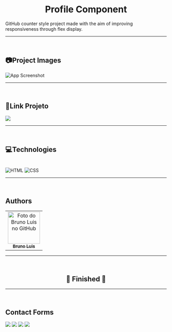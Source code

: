 <h1 align= "center">Profile Component</h1>

<p>GitHub counter style project made with the aim of improving responsiveness through flex display.</p>

---
<br>

<h2>📷Project Images</h2>

![App Screenshot](https://via.placeholder.com/468x300?text=App+Screenshot+Here)

---
<br>

<h2>🔗Link Projeto</h2>

 <a href="https://gomesb07.github.io/Profile-Component/" target="_blank"><img src="https://img.shields.io/static/v1?label=Project&message=Link&color=0094F5&style=for-the-badge&logo="/></a>

---
<br>

<h2>💻Technologies</h2>

<div style="display: inline_block"><br>
  <img align="center" alt="HTML" src="https://img.shields.io/badge/HTML5-E34F26?style=for-the-badge&logo=html5&logoColor=white">
  <img align="center" alt="CSS" src="https://img.shields.io/badge/CSS3-1572B6?style=for-the-badge&logo=css3&logoColor=white">
</div>

---
<br>

<h2>Authors</h2>

<table>
  <tr>
    <td align="center">
      <a href="#">
        <img src="https://avatars.githubusercontent.com/u/93354781?v=4" width="100px;" alt="Foto do Bruno Luis no GitHub"/><br>
        <sub>
          <b>Bruno Luis</b>
        </sub>
      </a>
    </td>
  </tr>
</table>

---
<br>

<h2 align="center"> 
	🚧  Finished  🚧
</h2>

---
<br>

<h2>Contact Forms</h2>

  <a href="https://instagram.com/b_gomes75" target="_blank"><img src="https://img.shields.io/badge/-Instagram-%23E4405F?style=for-the-badge&logo=instagram&logoColor=white" target="_blank"></a>
  <a href = "mailto:bruno.dev07@gmail.com"><img src="https://img.shields.io/badge/-Gmail-%23333?style=for-the-badge&logo=gmail&logoColor=white" target="_blank"></a>
  <a href="https://www.linkedin.com/in/bruno-luis-07" target="_blank"><img src="https://img.shields.io/badge/-LinkedIn-%230077B5?style=for-the-badge&logo=linkedin&logoColor=white" target="_blank"></a>
  <a href="https://api.whatsapp.com/send?phone=5511980587706" target="_blank"><img src="https://img.shields.io/badge/WhatsApp-25D366?style=for-the-badge&logo=whatsapp&logoColor=white" target="_blank"></a>
